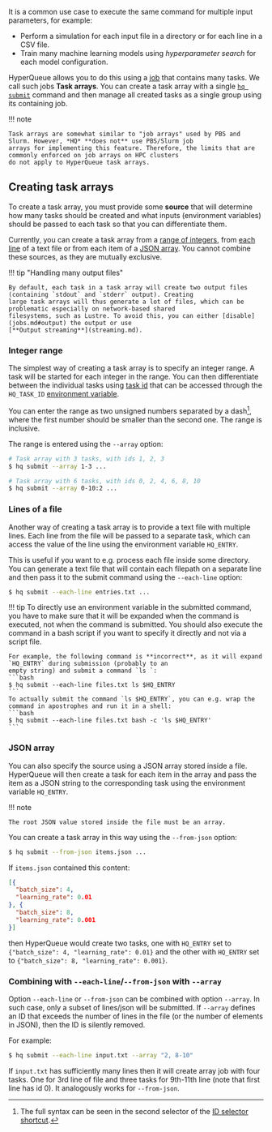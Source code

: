 It is a common use case to execute the same command for multiple input parameters, for example:

- Perform a simulation for each input file in a directory or for each line in a CSV file.
- Train many machine learning models using *hyperparameter search* for each model configuration.

HyperQueue allows you to do this using a [job](jobs.md) that contains many tasks. We call such jobs
**Task arrays**. You can create a task array with a single [`hq submit`](cli:hq.submit) command and then manage all created
tasks as a single group using its containing job.

!!! note

    Task arrays are somewhat similar to "job arrays" used by PBS and Slurm. However, *HQ* **does not** use PBS/Slurm job
    arrays for implementing this feature. Therefore, the limits that are commonly enforced on job arrays on HPC clusters
    do not apply to HyperQueue task arrays.

## Creating task arrays
To create a task array, you must provide some **source** that will determine how many tasks should be created and what
inputs (environment variables) should be passed to each task so that you can differentiate them.

Currently, you can create a task array from a [range of integers](#integer-range), from [each line](#lines-of-a-file)
of a text file or from each item of a [JSON array](#json-array). You cannot combine these sources, as they are mutually
exclusive.

!!! tip "Handling many output files"

    By default, each task in a task array will create two output files (containing `stdout` and `stderr` output). Creating
    large task arrays will thus generate a lot of files, which can be problematic especially on network-based shared
    filesystems, such as Lustre. To avoid this, you can either [disable](jobs.md#output) the output or use
    [**Output streaming**](streaming.md).

### Integer range
The simplest way of creating a task array is to specify an integer range. A task will be started for each integer in the
range. You can then differentiate between the individual tasks using [task id](jobs.md#identification-numbers)
that can be accessed through the `HQ_TASK_ID` [environment variable](jobs.md#environment-variables).

You can enter the range as two unsigned numbers separated by a dash[^2], where the first number should be smaller than
the second one. The range is inclusive.

[^2]: The full syntax can be seen in the second selector of the [ID selector shortcut](../cli/shortcuts.md).

The range is entered using the `--array` option:

```bash
# Task array with 3 tasks, with ids 1, 2, 3
$ hq submit --array 1-3 ...

# Task array with 6 tasks, with ids 0, 2, 4, 6, 8, 10
$ hq submit --array 0-10:2 ...
```

### Lines of a file
Another way of creating a task array is to provide a text file with multiple lines. Each line from the file will be
passed to a separate task, which can access the value of the line using the environment variable `HQ_ENTRY`.

This is useful if you want to e.g. process each file inside some directory. You can generate a text file that will
contain each filepath on a separate line and then pass it to the submit command using the `--each-line` option:

```bash
$ hq submit --each-line entries.txt ...
```

!!! tip
    To directly use an environment variable in the submitted command, you have to make sure that it will be expanded
    when the command is executed, not when the command is submitted. You should also execute the command in a bash script
    if you want to specify it directly and not via a script file.
    
    For example, the following command is **incorrect**, as it will expand `HQ_ENTRY` during submission (probably to an
    empty string) and submit a command `ls `:
    ```bash
    $ hq submit --each-line files.txt ls $HQ_ENTRY
    ```
    To actually submit the command `ls $HQ_ENTRY`, you can e.g. wrap the command in apostrophes and run it in a shell:
    ```bash
    $ hq submit --each-line files.txt bash -c 'ls $HQ_ENTRY'
    ```

### JSON array
You can also specify the source using a JSON array stored inside a file. HyperQueue will then create a task for each
item in the array and pass the item as a JSON string to the corresponding task using the environment variable `HQ_ENTRY`.

!!! note

    The root JSON value stored inside the file must be an array.

You can create a task array in this way using the `--from-json` option:

```bash
$ hq submit --from-json items.json ...
```

If `items.json` contained this content:
```json
[{
  "batch_size": 4,
  "learning_rate": 0.01
}, {
  "batch_size": 8,
  "learning_rate": 0.001
}]
```
then HyperQueue would create two tasks, one with `HQ_ENTRY` set to `{"batch_size": 4, "learning_rate": 0.01}`
and the other with `HQ_ENTRY` set to `{"batch_size": 8, "learning_rate": 0.001}`.

### Combining with `--each-line`/`--from-json` with `--array`

Option `--each-line` or `--from-json` can be combined with option `--array`.
In such case, only a subset of lines/json will be submitted.
If `--array` defines an ID that exceeds the number of lines in the file (or the number of elements in JSON), then the ID is silently removed.


For example:

```bash
$ hq submit --each-line input.txt --array "2, 8-10"
```

If `input.txt` has sufficiently many lines then it will create array job with four tasks. One for 3rd line of file and three tasks for 9th-11th line
(note that first line has id 0). It analogously works for `--from-json`.